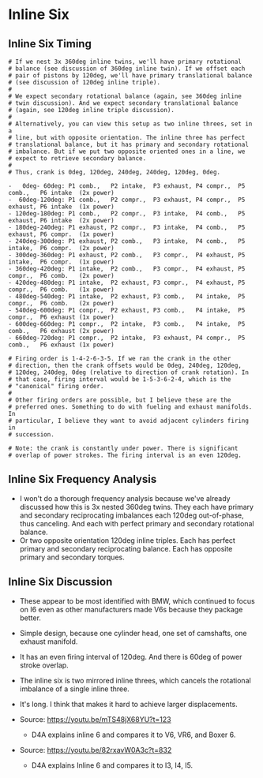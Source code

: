 # Inline Six

## Inline Six Timing

```
# If we nest 3x 360deg inline twins, we'll have primary rotational
# balance (see discussion of 360deg inline twin). If we offset each
# pair of pistons by 120deg, we'll have primary translational balance
# (see discussion of 120deg inline triple).
#
# We expect secondary rotational balance (again, see 360deg inline
# twin discussion). And we expect secondary translational balance
# (again, see 120deg inline triple discussion).
#
# Alternatively, you can view this setup as two inline threes, set in a
# line, but with opposite orientation. The inline three has perfect
# translational balance, but it has primary and secondary rotational
# imbalance. But if we put two opposite oriented ones in a line, we
# expect to retrieve secondary balance.
#
# Thus, crank is 0deg, 120deg, 240deg, 240deg, 120deg, 0deg.

-   0deg- 60deg: P1 comb.,   P2 intake,  P3 exhaust, P4 compr.,  P5 comb.,   P6 intake  (2x power)
-  60deg-120deg: P1 comb.,   P2 compr.,  P3 exhaust, P4 compr.,  P5 exhaust, P6 intake  (1x power)
- 120deg-180deg: P1 comb.,   P2 compr.,  P3 intake,  P4 comb.,   P5 exhaust, P6 intake  (2x power)
- 180deg-240deg: P1 exhaust, P2 compr.,  P3 intake,  P4 comb.,   P5 exhaust, P6 compr.  (1x power)
- 240deg-300deg: P1 exhaust, P2 comb.,   P3 intake,  P4 comb.,   P5 intake,  P6 compr.  (2x power)
- 300deg-360deg: P1 exhaust, P2 comb.,   P3 compr.,  P4 exhaust, P5 intake,  P6 compr.  (1x power)
- 360deg-420deg: P1 intake,  P2 comb.,   P3 compr.,  P4 exhaust, P5 compr.,  P6 comb.   (2x power)
- 420deg-480deg: P1 intake,  P2 exhaust, P3 compr.,  P4 exhaust, P5 compr.,  P6 comb.   (1x power)
- 480deg-540deg: P1 intake,  P2 exhaust, P3 comb.,   P4 intake,  P5 compr.,  P6 comb.   (2x power)
- 540deg-600deg: P1 compr.,  P2 exhaust, P3 comb.,   P4 intake,  P5 compr.,  P6 exhaust (1x power)
- 600deg-660deg: P1 compr.,  P2 intake,  P3 comb.,   P4 intake,  P5 comb.,   P6 exhaust (2x power)
- 660deg-720deg: P1 compr.,  P2 intake,  P3 exhaust, P4 compr.,  P5 comb.,   P6 exhaust (1x power)

# Firing order is 1-4-2-6-3-5. If we ran the crank in the other
# direction, then the crank offsets would be 0deg, 240deg, 120deg,
# 120deg, 240deg, 0deg (relative to direction of crank rotation). In
# that case, firing interval would be 1-5-3-6-2-4, which is the
# "canonical" firing order.
#
# Other firing orders are possible, but I believe these are the
# preferred ones. Something to do with fueling and exhaust manifolds. In
# particular, I believe they want to avoid adjacent cylinders firing in
# succession.

# Note: the crank is constantly under power. There is significant
# overlap of power strokes. The firing interval is an even 120deg.
```

## Inline Six Frequency Analysis

- I won't do a thorough frequency analysis because we've already
  discussed how this is 3x nested 360deg twins. They each have primary
  and secondary reciprocating imbalances each 120deg out-of-phase, thus
  canceling. And each with perfect primary and secondary rotational
  balance.
- Or two opposite orientation 120deg inline triples. Each has perfect
  primary and secondary reciprocating balance. Each has opposite primary
  and secondary torques.

## Inline Six Discussion

- These appear to be most identified with BMW, which continued to focus
  on I6 even as other manufacturers made V6s because they package
  better.
- Simple design, because one cylinder head, one set of camshafts, one
  exhaust manifold.
- It has an even firing interval of 120deg. And there is 60deg of power
  stroke overlap.
- The inline six is two mirrored inline threes, which cancels the
  rotational imbalance of a single inline three.
- It's long. I think that makes it hard to achieve larger displacements.

- Source: https://youtu.be/mTS48jX68YU?t=123
  - D4A explains inline 6 and compares it to V6, VR6, and Boxer 6.
- Source: https://youtu.be/82rxavW0A3c?t=832
  - D4A explains Inline 6 and compares it to I3, I4, I5.
